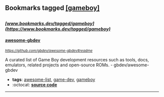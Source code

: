 ## Bookmarks tagged [[gameboy]](https://www.bookmarks.dev?q=[gameboy])

_<sup><sup>[www.bookmarks.dev/tagged/gameboy](https://www.bookmarks.dev/tagged/gameboy)</sup></sup>_
---
#### [awesome-gbdev](https://github.com/gbdev/awesome-gbdev#readme)
_<sup>https://github.com/gbdev/awesome-gbdev#readme</sup>_

A curated list of Game Boy development resources such as tools, docs, emulators, related projects and open-source ROMs. - gbdev/awesome-gbdev
* **tags**: [awesome-list](../tagged/awesome-list.md), [game-dev](../tagged/game-dev.md), [gameboy](../tagged/gameboy.md)
* :octocat: **[source code](https://github.com/gbdev/awesome-gbdev#readme)**
---

